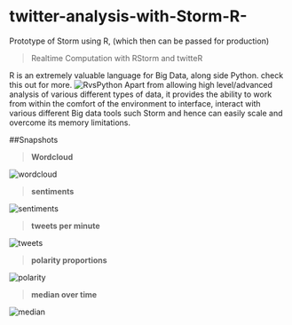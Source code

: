 # twitter-analysis-with-Storm-R-


Prototype of Storm using R, (which then can be passed for production)

> Realtime Computation with RStorm and twitteR

R is an extremely valuable language for Big Data, along side Python. check this out for more. ![RvsPython](http://blog.datacamp.com/wp-content/uploads/2015/05/R-vs-Python-216-2.png?raw=true "RvsPython")
Apart from allowing high level/advanced analysis of various different types of data, it provides the ability to work from within the comfort of the environment to interface, interact with various different Big data tools such Storm and hence can easily scale and overcome its memory limitations. 



##Snapshots

> **Wordcloud**


![wordcloud](https://cloud.githubusercontent.com/assets/11197322/8513101/c09e2ad2-232b-11e5-984a-c69492f02253.png?raw=true "wordcloud")



> **sentiments**

![sentiments](https://cloud.githubusercontent.com/assets/11197322/8513103/cd535432-232b-11e5-838e-58f2ddcdfddd.png?raw=true "sentiments")


> **tweets per minute**

![tweets](https://cloud.githubusercontent.com/assets/11197322/8513105/d7be8b6c-232b-11e5-8f3b-ed023ffe2241.png?raw=true "tweets")


> **polarity proportions**

![polarity](https://cloud.githubusercontent.com/assets/11197322/8513104/d374ef2e-232b-11e5-825f-9a0d5fd7413d.png?raw=true "polarity")


> **median over time**

![median](https://cloud.githubusercontent.com/assets/11197322/8513075/1bc8fc76-232b-11e5-868f-8e425fa9be33.png?raw=true?raw=true "median") 
